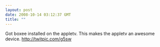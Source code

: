 ```yaml
---
layout: post
date: 2008-10-14 03:12:37 GMT
title: ""
---
```

Got boxee installed on the appletv. This makes the appletv an awesome device. http://twitpic.com/g5sw
